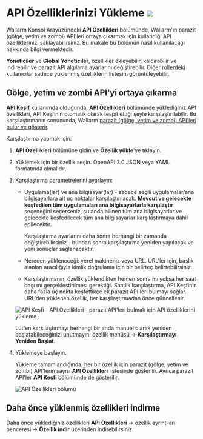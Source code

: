 # API Özelliklerinizi Yükleme <a href="../../about-wallarm/subscription-plans/#subscription-plans"><img src="../../images/api-security-tag.svg" style="border: none;"></a>

Wallarm Konsol Arayüzündeki **API Özellikleri** bölümünde, Wallarm'ın parazit (gölge, yetim ve zombi) API'leri ortaya çıkarmak için kullandığı API özelliklerinizi saklayabilirsiniz. Bu makale bu bölümün nasıl kullanılacağı hakkında bilgi vermektedir.

**Yöneticiler** ve **Global Yöneticiler**, özellikler ekleyebilir, kaldırabilir ve indirebilir ve parazit API algılama ayarlarını değiştirebilir. Diğer [rollerdeki](../user-guides/settings/users.md#user-roles) kullanıcılar sadece yüklenmiş özelliklerin listesini görüntüleyebilir.

## Gölge, yetim ve zombi API'yi ortaya çıkarma

[**API Keşif**](../api-discovery/overview.md) kullanımda olduğunda, **API Özellikleri** bölümünde yüklediğiniz API özellikleri, API Keşfinin otomatik olarak tespit ettiği şeyle karşılaştırılabilir. Bu karşılaştırmanın sonucunda, Wallarm [parazit (gölge, yetim ve zombi) API'leri bulur ve gösterir](../api-discovery/overview.md#shadow-orphan-and-zombie-apis).

Karşılaştırma yapmak için:

1. **API Özellikleri** bölümüne gidin ve **Özellik yükle**'ye tıklayın.
1. Yüklemek için bir özellik seçin. OpenAPI 3.0 JSON veya YAML formatında olmalıdır.
1. Karşılaştırma parametrelerini ayarlayın:

    * Uygulama(lar) ve ana bilgisayar(lar) - sadece seçili uygulamalar/ana bilgisayarlara ait uç noktalar karşılaştırılacak. **Mevcut ve gelecekte keşfedilen tüm uygulamaları ana bilgisayarlarla karşılaştır** seçeneğini seçerseniz, şu anda bilinen tüm ana bilgisayarlar ve gelecekte keşfedilecek tüm ana bilgisayarlar karşılaştırmaya dahil edilecektir.

        Karşılaştırma ayarlarını daha sonra herhangi bir zamanda değiştirebilirsiniz - bundan sonra karşılaştırma yeniden yapılacak ve yeni sonuçlar sağlanacaktır.

    * Nereden yükleneceği: yerel makineniz veya URL. URL'ler için, başlık alanları aracılığıyla kimlik doğrulama için bir belirteç belirtebilirsiniz.
    * Karşılaştırmanın, özellik yüklendikten hemen sonra mı yoksa her saat başı mı gerçekleştirilmesi gerektiği. Saatlik karşılaştırma, API Keşfinin daha fazla uç nokta keşfettikçe ek parazit API'leri bulmayı sağlar. URL'den yüklenen özellik, her karşılaştırmadan önce güncellenir.

    ![API Keşfi - API Özellikleri - parazit API'leri bulmak için API özelliklerini yükleme](../images/about-wallarm-waf/api-discovery/api-discovery-specification-upload.png)

    Lütfen karşılaştırmayı herhangi bir anda manuel olarak yeniden başlatabileceğinizi unutmayın: özellik menüsü → **Karşılaştırmayı Yeniden Başlat**.

1. Yüklemeye başlayın.

    Yükleme tamamlandığında, her bir özellik için parazit (gölge, yetim ve zombi) API'lerin sayısı **API Özellikleri** listesinde gösterilir. Ayrıca parazit API'ler  **API Keşfi** bölümünde de [gösterilir](api-discovery.md#displaying-shadow-orphan-and-zombie-api).

    ![API Özellikleri bölümü](../images/about-wallarm-waf/api-discovery/api-discovery-specifications.png)

## Daha önce yüklenmiş özellikleri indirme

Daha önce yüklediğiniz özellikleri **API Özellikleri** → özellik ayrıntıları penceresi → **Özellik indir** üzerinden indirebilirsiniz.
